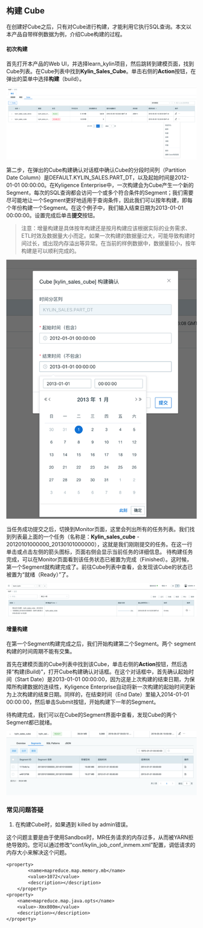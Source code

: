 ## 构建 Cube

在创建好Cube之后，只有对Cube进行构建，才能利用它执行SQL查询。本文以本产品自带样例数据为例，介绍Cube构建的过程。
#### 初次构建
首先打开本产品的Web UI，并选择learn_kylin项目，然后跳转到建模页面，找到Cube列表。在Cube列表中找到**Kylin_Sales_Cube**。单击右侧的**Action**按钮，在弹出的菜单中选择**构建**（build）。

![](images/buildcube_0.png)

第二步，在弹出的Cube构建确认对话框中确认Cube的分段时间列（Partition Date Column）是DEFAULT.KYLIN_SALES.PART_DT，以及起始时间是2012-01-01 00:00:00。在Kyligence Enterprise中，一次构建会为Cube产生一个新的Segment，每次的SQL查询都会访问一个或多个符合条件的Segment；我们需要尽可能地让一个Segment更好地适用于查询条件，因此我们可以按年构建，即每个年份构建一个Segment。在这个例子中，我们输入结束日期为2013-01-01 00:00:00。设置完成后单击**提交**按钮。
> 注意：增量构建是具体按年构建还是按月构建应该根据实际的业务需求、ETL时效及数据量大小而定。如果一次构建的数据量过大，可能导致构建时间过长，或出现内存溢出等异常。在当前的样例数据中，数据量较小，按年构建是可以顺利完成的。

![](images/buildcube_1.png)

当任务成功提交之后，切换到Monitor页面，这里会列出所有的任务列表。我们找到列表最上面的一个任务（名称是：**Kylin_sales_cube** - 20120101000000_20130101000000），这就是我们刚刚提交的任务。在这一行单击或点击左侧的箭头图标，页面右侧会显示当前任务的详细信息。
待构建任务完成，可以在Monitor页面看到该任务状态已被置为完成（Finished）。这时候，第一个Segment就构建完成了。前往Cube列表中查看，会发现该Cube的状态已被置为“就绪（Ready）”了。

![](images/buildcube_2.png)

#### 增量构建
在第一个Segment构建完成之后，我们开始构建第二个Segment。两个 segment 构建的时间周期不能有交集。

首先在建模页面的Cube列表中找到该Cube，单击右侧的**Action**按钮，然后选择“构建(Build)”，打开Cube构建确认对话框。在这个对话框中，首先确认起始时间（Start Date）是2013-01-01 00:00:00，因为这是上次构建的结束日期，为保障所构建数据的连续性，Kyligence Enterprise自动将新一次构建的起始时间更新为上次构建的结束日期。同样的，在结束时间（End Date）里输入2014-01-01 00:00:00，然后单击Submit按钮，开始构建下一年的Segment。

待构建完成，我们可以在Cube的Segment界面中查看，发现Cube的两个Segment都已就绪。

![](images/buildcube_3.png)



### 常见问题答疑

1. 在构建Cube时，如果遇到 killed by admin错误。

这个问题主要是由于使用Sandbox时，MR任务请求的内存过多，从而被YARN拒绝导致的。您可以通过修改“conf/kylin_job_conf_inmem.xml”配置，调低请求的内存大小来解决这个问题。​

```properties
<property>
	    <name>mapreduce.map.memory.mb</name>
	    <value>1072</value>
	    <description></description>
	</property>
<property>
    <name>mapreduce.map.java.opts</name>
    <value>-Xmx800m</value>
    <description></description>
</property>
```

